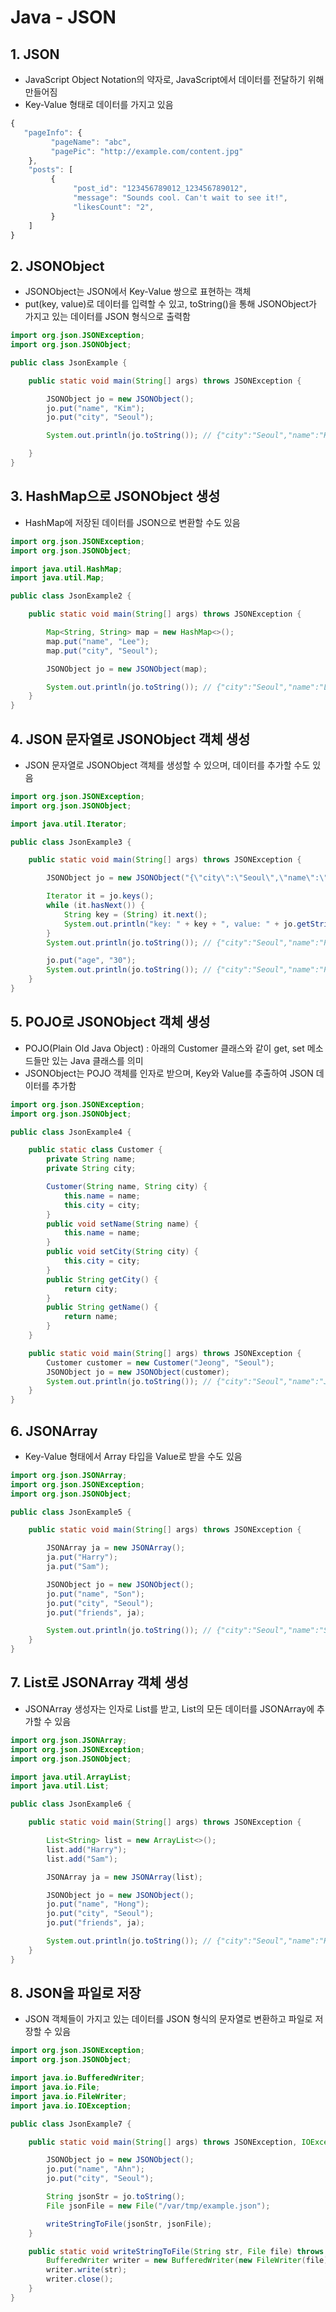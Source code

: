 # Java - JSON

## 1. JSON
- JavaScript Object Notation의 약자로, JavaScript에서 데이터를 전달하기 위해 만들어짐
- Key-Value 형태로 데이터를 가지고 있음

```javascript
{
   "pageInfo": {
         "pageName": "abc",
         "pagePic": "http://example.com/content.jpg"
    },
    "posts": [
         {
              "post_id": "123456789012_123456789012",
              "message": "Sounds cool. Can't wait to see it!",
              "likesCount": "2",
         }
    ]
}
```

## 2. JSONObject
- JSONObject는 JSON에서 Key-Value 쌍으로 표현하는 객체
- put(key, value)로 데이터를 입력할 수 있고, toString()을 통해 JSONObject가 가지고 있는 데이터를 JSON 형식으로 출력함

```java
import org.json.JSONException;
import org.json.JSONObject;

public class JsonExample {

    public static void main(String[] args) throws JSONException {

        JSONObject jo = new JSONObject();
        jo.put("name", "Kim");
        jo.put("city", "Seoul");

        System.out.println(jo.toString()); // {"city":"Seoul","name":"Kim"}

    }
}
```

## 3. HashMap으로 JSONObject 생성
- HashMap에 저장된 데이터를 JSON으로 변환할 수도 있음

```java
import org.json.JSONException;
import org.json.JSONObject;

import java.util.HashMap;
import java.util.Map;

public class JsonExample2 {

    public static void main(String[] args) throws JSONException {

        Map<String, String> map = new HashMap<>();
        map.put("name", "Lee");
        map.put("city", "Seoul");

        JSONObject jo = new JSONObject(map);

        System.out.println(jo.toString()); // {"city":"Seoul","name":"Lee"}
    }
}
```

## 4. JSON 문자열로 JSONObject 객체 생성
- JSON 문자열로 JSONObject 객체를 생성할 수 있으며, 데이터를 추가할 수도 있음

```java
import org.json.JSONException;
import org.json.JSONObject;

import java.util.Iterator;

public class JsonExample3 {

    public static void main(String[] args) throws JSONException {

        JSONObject jo = new JSONObject("{\"city\":\"Seoul\",\"name\":\"Park\"}");

        Iterator it = jo.keys();
        while (it.hasNext()) {
            String key = (String) it.next();
            System.out.println("key: " + key + ", value: " + jo.getString(key));
        }
        System.out.println(jo.toString()); // {"city":"Seoul","name":"Park"}

        jo.put("age", "30");
        System.out.println(jo.toString()); // {"city":"Seoul","name":"Park","age":"30"}
    }
}
```

## 5. POJO로 JSONObject 객체 생성
- POJO(Plain Old Java Object) : 아래의 Customer 클래스와 같이 get, set 메소드들만 있는 Java 클래스를 의미
- JSONObject는 POJO 객체를 인자로 받으며, Key와 Value를 추출하여 JSON 데이터를 추가함

```java
import org.json.JSONException;
import org.json.JSONObject;

public class JsonExample4 {

    public static class Customer {
        private String name;
        private String city;

        Customer(String name, String city) {
            this.name = name;
            this.city = city;
        }
        public void setName(String name) {
            this.name = name;
        }
        public void setCity(String city) {
            this.city = city;
        }
        public String getCity() {
            return city;
        }
        public String getName() {
            return name;
        }
    }

    public static void main(String[] args) throws JSONException {
        Customer customer = new Customer("Jeong", "Seoul");
        JSONObject jo = new JSONObject(customer);
        System.out.println(jo.toString()); // {"city":"Seoul","name":"Jeong"}
    }
}
```

## 6. JSONArray
- Key-Value 형태에서 Array 타입을 Value로 받을 수도 있음

```java
import org.json.JSONArray;
import org.json.JSONException;
import org.json.JSONObject;

public class JsonExample5 {

    public static void main(String[] args) throws JSONException {

        JSONArray ja = new JSONArray();
        ja.put("Harry");
        ja.put("Sam");

        JSONObject jo = new JSONObject();
        jo.put("name", "Son");
        jo.put("city", "Seoul");
        jo.put("friends", ja);

        System.out.println(jo.toString()); // {"city":"Seoul","name":"Son","friends":["Harry","Sam"]}
    }
}
```

## 7. List로 JSONArray 객체 생성
- JSONArray 생성자는 인자로 List를 받고, List의 모든 데이터를 JSONArray에 추가할 수 있음

```java
import org.json.JSONArray;
import org.json.JSONException;
import org.json.JSONObject;

import java.util.ArrayList;
import java.util.List;

public class JsonExample6 {

    public static void main(String[] args) throws JSONException {

        List<String> list = new ArrayList<>();
        list.add("Harry");
        list.add("Sam");

        JSONArray ja = new JSONArray(list);

        JSONObject jo = new JSONObject();
        jo.put("name", "Hong");
        jo.put("city", "Seoul");
        jo.put("friends", ja);

        System.out.println(jo.toString()); // {"city":"Seoul","name":"Hong","friends":["Harry","Sam"]}
    }
}
```

## 8. JSON을 파일로 저장
- JSON 객체들이 가지고 있는 데이터를 JSON 형식의 문자열로 변환하고 파일로 저장할 수 있음

```java
import org.json.JSONException;
import org.json.JSONObject;

import java.io.BufferedWriter;
import java.io.File;
import java.io.FileWriter;
import java.io.IOException;

public class JsonExample7 {

    public static void main(String[] args) throws JSONException, IOException {

        JSONObject jo = new JSONObject();
        jo.put("name", "Ahn");
        jo.put("city", "Seoul");

        String jsonStr = jo.toString();
        File jsonFile = new File("/var/tmp/example.json");

        writeStringToFile(jsonStr, jsonFile);
    }

    public static void writeStringToFile(String str, File file) throws IOException {
        BufferedWriter writer = new BufferedWriter(new FileWriter(file));
        writer.write(str);
        writer.close();
    }
}
```
